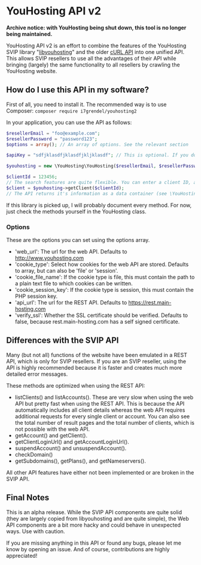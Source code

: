 # YouHosting API v2

**Archive notice: with YouHosting being shut down, this tool is no longer being maintained.**

YouHosting API v2 is an effort to combine the features of the YouHosting SVIP library "[libyouhosting](https://github.com/i7Grendel/libyouhosting)" and the older [cURL API](https://bitbucket.org/grendelhosting/youhosting-api) into one unified API. This allows SVIP resellers to use all the advantages of their API while bringing (largely) the same functionality to all resellers by crawling the YouHosting website.

## How do I use this API in my software?
First of all, you need to install it. The recommended way is to use Composer: `composer require i7grendel/youhosting2`

In your application, you can use the API as follows:
```php
$resellerEmail = "foo@example.com";
$resellerPassword = "password123";
$options = array(); // An array of options. See the relevant section

$apiKey = "sdfjklasdfjklasdfjkljklasdf"; // This is optional. If you don't have an API key, just leave it out in the next line

$youhosting = new \YouHosting\YouHosting($resellerEmail, $resellerPassword, $options, $apiKey);

$clientId = 123456;
// The search features are quite flexible. You can enter a client ID, a client email or an instance of \YouHosting\Client which contains at least either of those. Having the client ID is highly recommended though because searching is very slow.
$client = $youhosting->getClient($clientId);
// The API returns it's information as a data container (see \YouHosting\Client for example), so you can easily see which data is in it.

```

If this library is picked up, I will probably document every method. For now, just check the methods yourself in the YouHosting class.

### Options
These are the options you can set using the options array.

* 'web_url': The url for the web API. Defaults to http://www.youhosting.com
* 'cookie_type': Select how cookies for the web API are stored. Defaults to array, but can also be 'file' or 'session'.
* 'cookie_file_name': If the cookie type is file, this must contain the path to a plain text file to which cookies can be written.
* 'cookie_session_key': If the cookie type is session, this must contain the PHP session key.
* 'api_url': The url for the REST API. Defaults to https://rest.main-hosting.com
* 'verify_ssl': Whether the SSL certificate should be verified. Defaults to false, because rest.main-hosting.com has a self signed certificate.

## Differences with the SVIP API
Many (but not all) functions of the website have been emulated in a REST API, which is only for SVIP resellers. If you are an SVIP reseller, using the API is highly recommended because it is faster and creates much more detailed error messages.

These methods are optimized when using the REST API:
* listClients() and listAccounts(). These are very slow when using the web API but pretty fast when using the REST API. This is because the API automatically includes all client details whereas the web API requires additional requests for every single client or account. You can also see the total number of result pages and the total number of clients, which is not possible with the web API.
* getAccount() and getClient().
* getClientLoginUrl() and getAccountLoginUrl().
* suspendAccount() and unsuspendAccount().
* checkDomain()
* getSubdomains(), getPlans(), and getNameservers().

All other API features have either not been implemented or are broken in the SVIP API.

## Final Notes
This is an alpha release. While the SVIP API components are quite solid (they are largely copied from libyouhosting and are quite simple), the Web API components are a bit more hacky and could behave in unexpected ways. Use with caution.

If you are missing anything in this API or found any bugs, please let me know by opening an issue. And of course, contributions are highly appreciated!
